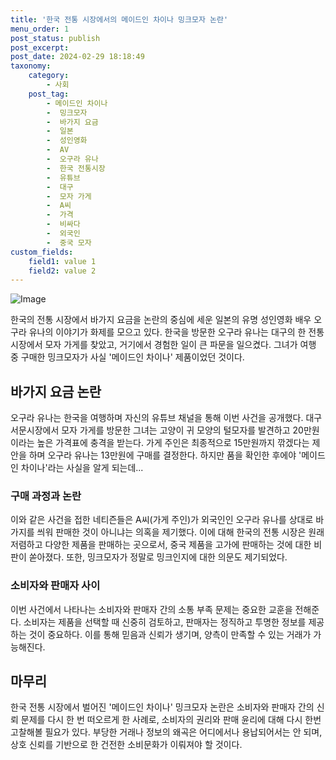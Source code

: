 ```yaml
---
title: '한국 전통 시장에서의 메이드인 차이나 밍크모자 논란'
menu_order: 1
post_status: publish
post_excerpt: 
post_date: 2024-02-29 18:18:49
taxonomy:
    category:
        - 사회
    post_tag:
        - 메이드인 차이나
        -  밍크모자
        -  바가지 요금
        -  일본
        -  성인영화
        -  AV
        -  오구라 유나
        -  한국 전통시장
        -  유튜브
        -  대구
        -  모자 가게
        -  A씨
        -  가격
        -  비싸다
        -  외국인
        -  중국 모자
custom_fields:
    field1: value 1
    field2: value 2
---
```


![Image](https://imgnews.pstatic.net/image/009/2024/02/29/0005265484_001_20240229090301015.jpg?type=w647)

한국의 전통 시장에서 바가지 요금을 논란의 중심에 세운 일본의 유명 성인영화 배우 오구라 유나의 이야기가 화제를 모으고 있다. 한국을 방문한 오구라 유나는 대구의 한 전통 시장에서 모자 가게를 찾았고, 거기에서 경험한 일이 큰 파문을 일으켰다. 그녀가 여행 중 구매한 밍크모자가 사실 '메이드인 차이나' 제품이었던 것이다.
## 바가지 요금 논란
오구라 유나는 한국을 여행하며 자신의 유튜브 채널을 통해 이번 사건을 공개했다. 대구 서문시장에서 모자 가게를 방문한 그녀는 고양이 귀 모양의 털모자를 발견하고 20만원이라는 높은 가격표에 충격을 받는다. 가게 주인은 최종적으로 15만원까지 깎겠다는 제안을 하며 오구라 유나는 13만원에 구매를 결정한다. 하지만 품을 확인한 후에야 '메이드인 차이나'라는 사실을 알게 되는데...
### 구매 과정과 논란
이와 같은 사건을 접한 네티즌들은 A씨(가게 주인)가 외국인인 오구라 유나를 상대로 바가지를 씌워 판매한 것이 아니냐는 의혹을 제기했다. 이에 대해 한국의 전통 시장은 원래 저렴하고 다양한 제품을 판매하는 곳으로서, 중국 제품을 고가에 판매하는 것에 대한 비판이 쏟아졌다. 또한, 밍크모자가 정말로 밍크인지에 대한 의문도 제기되었다.
### 소비자와 판매자 사이
이번 사건에서 나타나는 소비자와 판매자 간의 소통 부족 문제는 중요한 교훈을 전해준다. 소비자는 제품을 선택할 때 신중히 검토하고, 판매자는 정직하고 투명한 정보를 제공하는 것이 중요하다. 이를 통해 믿음과 신뢰가 생기며, 양측이 만족할 수 있는 거래가 가능해진다.
## 마무리
한국 전통 시장에서 벌어진 '메이드인 차이나' 밍크모자 논란은 소비자와 판매자 간의 신뢰 문제를 다시 한 번 떠오르게 한 사례로, 소비자의 권리와 판매 윤리에 대해 다시 한번 고찰해볼 필요가 있다. 부당한 거래나 정보의 왜곡은 어디에서나 용납되어서는 안 되며, 상호 신뢰를 기반으로 한 건전한 소비문화가 이뤄져야 할 것이다.
